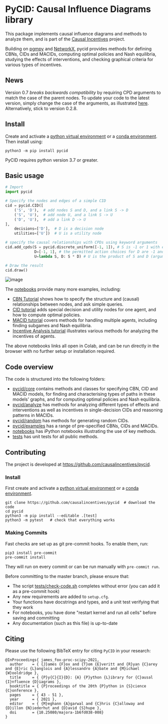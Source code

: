 # PyCID: Causal Influence Diagrams library

This package implements causal influence diagrams and methods to analyze them, and is part of the
[Causal Incentives](https://causalincentives.com) project.

Building on [pgmpy](https://pgmpy.org/) and [NetworkX](https://networkx.org/), pycid provides methods for
defining CBNs, CIDs and MACIDs,
computing optimal policies and Nash equilibria,
studying the effects of interventions, and
checking graphical criteria for various types of incentives.

## News

Version 0.7 *breaks backwards compatibility* by requiring CPD arguments to match the case of the parent nodes.
To update your code to the latest version, simply change the case of the arguments, as illustrated [here](https://github.com/causalincentives/pycid/commit/e50ee06b7eafac63fe7c9471764c9c5774fc743b).
Alternatively, stick to version 0.2.8. 

## Install
Create and activate
a [python virtual environment](https://packaging.python.org/guides/installing-using-pip-and-virtual-environments/#creating-a-virtual-environment) or
a [conda environment](https://conda.io/projects/conda/en/latest/user-guide/getting-started.html#managing-envs).
Then install using:
```shell
python3 -m pip install pycid
```

PyCID requires python version 3.7 or greater.

## Basic usage

```python
# Import
import pycid

# Specify the nodes and edges of a simple CID
cid = pycid.CID([
    ('S', 'D'),  # add nodes S and D, and a link S -> D
    ('S', 'U'),  # add node U, and a link S -> U
    ('D', 'U'),  # add a link D -> U
],
    decisions=['D'],  # D is a decision node
    utilities=['U'])  # U is a utility node

# specify the causal relationships with CPDs using keyword arguments
cid.add_cpds(S = pycid.discrete_uniform([-1, 1]), # S is -1 or 1 with equal probability
             D=[-1, 1], # the permitted action choices for D are -1 and 1
             U=lambda S, D: S * D) # U is the product of S and D (argument names match parent names)

# Draw the result
cid.draw()
```

![image](./image.png "")

The [notebooks](./notebooks) provide many more examples, including: 
* [CBN Tutorial](https://colab.research.google.com/github/causalincentives/pycid/blob/master/notebooks/CBN_Tutorial.ipynb) shows how to specify the structure and (causal) relationships between nodes, and ask simple queries.
* [CID tutorial](https://colab.research.google.com/github/causalincentives/pycid/blob/master/notebooks/CID_Basics_Tutorial.ipynb) adds special decision and utility nodes for one agent, and how to compute optimal policies.
* [MACID tutorial](https://colab.research.google.com/github/causalincentives/pycid/blob/master/notebooks/MACID_Basics_Tutorial.ipynb) covers methods for handling multiple agents, including finding subgames and Nash equilibria.
* [Incentive Analysis tutorial](https://colab.research.google.com/github/causalincentives/pycid/blob/master/notebooks/CID_Incentives_Tutorial.ipynb) illustrates various methods for analyzing the incentives of agents.

The above notebooks links all open in Colab, and can be run
directly in the browser with no further setup or installation required.

## Code overview

The code is structured into the following folders:
* [pycid/core](./pycid/core) contains methods and classes for specifying CBN, CID and MACID models,
  for finding and characterising types of paths in these models' graphs, and for
  computing optimal policies and Nash equilibria.
* [pycid/analyze](./pycid/analyze) has methods for analyzing different types of effects and interventions
as well as incentives in single-decision CIDs and reasoning patterns in MACIDs.
* [pycid/random](./pycid/random) has methods for generating random CIDs.
* [pycid/examples](./pycid/examples) has a range of pre-specified CBNs, CIDs and MACIDs.
* [notebooks](./notebooks) has iPython notebooks illustrating the use of key methods.
* [tests](./tests) has unit tests for all public methods.

## Contributing
The project is developed at <https://github.com/causalincentives/pycid>.

### Install
First create and activate
a [python virtual environment](https://packaging.python.org/guides/installing-using-pip-and-virtual-environments/#creating-a-virtual-environment) or
a [conda environment](https://conda.io/projects/conda/en/latest/user-guide/getting-started.html#managing-envs).
```shell
git clone https://github.com/causalincentives/pycid  # download the code
cd pycid
python3 -m pip install --editable .[test]
python3 -m pytest   # check that everything works
```

### Making Commits
Fast checks are set up as git pre-commit hooks.
To enable them, run:
```shell
pip3 install pre-commit
pre-commit install
```
They will run on every commit or can be run manually with `pre-commit run`.

Before committing to the master branch, please ensure that:
* The script [tests/check-code.sh](tests/check-code.sh) completes without error (you can add it as a pre-commit hook)
* Any new requirements are added to `setup.cfg`.
* Your functions have docstrings and types, and a unit test verifying that they work
* For notebooks, you have done "restart kernel and run all cells" before saving and committing
* Any documentation (such as this file) is up-to-date

## Citing
Please use the following BibTeX entry for citing `PyCID` in your research:

```
@InProceedings{ james_fox-proc-scipy-2021,
  author    = { {J}ames {F}ox and {T}om {E}veritt and {R}yan {C}arey and {E}ric {L}anglois and {A}lessandro {A}bate and {M}ichael {W}ooldridge },
  title     = { {P}y{C}{I}{D}: {A} {P}ython {L}ibrary for {C}ausal {I}nfluence {D}iagrams },
  booktitle = { {P}roceedings of the 20th {P}ython in {S}cience {C}onference },
  pages     = { 43 - 51 },
  year      = { 2021 },
  editor    = { {M}eghann {A}garwal and {C}hris {C}alloway and {D}illon {N}iederhut and {D}avid {S}hupe },
  doi       = {10.25080/majora-1b6fd038-008}
}
```
